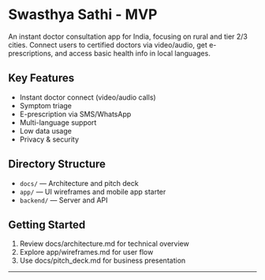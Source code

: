 # Swasthya Sathi - MVP

An instant doctor consultation app for India, focusing on rural and tier 2/3 cities. Connect users to certified doctors via video/audio, get e-prescriptions, and access basic health info in local languages.

## Key Features
- Instant doctor connect (video/audio calls)
- Symptom triage
- E-prescription via SMS/WhatsApp
- Multi-language support
- Low data usage
- Privacy & security

## Directory Structure
- `docs/` — Architecture and pitch deck
- `app/` — UI wireframes and mobile app starter
- `backend/` — Server and API

## Getting Started
1. Review docs/architecture.md for technical overview
2. Explore app/wireframes.md for user flow
3. Use docs/pitch_deck.md for business presentation

---